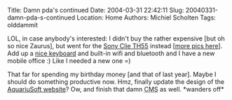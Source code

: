 Title: Damn pda's continued
Date: 2004-03-31 22:42:11
Slug: 20040331-damn-pda-s-continued
Location: Home
Authors: Michiel Scholten
Tags: olddammit

<p>LOL, in case anybody's interested: I didn't buy the rather expensive [but oh so nice Zaurus], but went for the <a href="http://www.brighthand.com/article/Sony_Clie_TH55_Review">Sony Clie TH55</a> instead [<a href="http://www.palminfocenter.com/view_Story.asp?ID=6604">more pics here</a>]. Add up a <a href="http://www.bargainpda.com/default.asp?newsID=1846&amp;showComments=true">nice keyboard</a> and built-in wifi and bluetooth and I have a new mobile office :) Like I needed a new one =)</p>
<p>That far for spending my birthday money [and that of last year]. Maybe I should do something productive now. Hmz, finally update the design of the <a href="/">AquariuSoft website</a>? Ow, and finish that damn <acronym title="Content Management System">CMS</acronym> as well. *wanders off*</p>